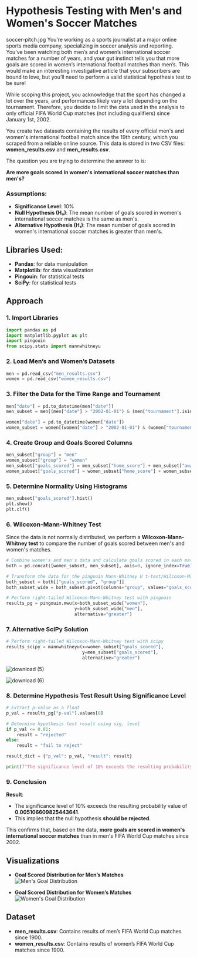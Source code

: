 
# Hypothesis Testing with Men's and Women's Soccer Matches
soccer-pitch.jpg
You’re working as a sports journalist at a major online sports media company, specializing in soccer analysis and reporting. You’ve been watching both men’s and women’s international soccer matches for a number of years, and your gut instinct tells you that more goals are scored in women’s international football matches than men’s. This would make an interesting investigative article that your subscribers are bound to love, but you’ll need to perform a valid statistical hypothesis test to be sure!

While scoping this project, you acknowledge that the sport has changed a lot over the years, and performances likely vary a lot depending on the tournament. Therefore, you decide to limit the data used in the analysis to only official FIFA World Cup matches (not including qualifiers) since January 1st, 2002.

You create two datasets containing the results of every official men's and women's international football match since the 19th century, which you scraped from a reliable online source. This data is stored in two CSV files: **women_results.csv** and **men_results.csv**.

The question you are trying to determine the answer to is:

**Are more goals scored in women's international soccer matches than men's?**

### Assumptions:
- **Significance Level**: 10%
- **Null Hypothesis (H₀)**: The mean number of goals scored in women's international soccer matches is the same as men's.
- **Alternative Hypothesis (H₁)**: The mean number of goals scored in women's international soccer matches is greater than men's.

## Libraries Used:
- **Pandas**: for data manipulation
- **Matplotlib**: for data visualization
- **Pingouin**: for statistical tests
- **SciPy**: for statistical tests

## Approach

### 1. Import Libraries

```python
import pandas as pd
import matplotlib.pyplot as plt
import pingouin
from scipy.stats import mannwhitneyu
```

### 2. Load Men’s and Women’s Datasets

```python
men = pd.read_csv("men_results.csv")
women = pd.read_csv("women_results.csv")
```

### 3. Filter the Data for the Time Range and Tournament

```python
men["date"] = pd.to_datetime(men["date"])
men_subset = men[(men["date"] > "2002-01-01") & (men["tournament"].isin(["FIFA World Cup"]))]

women["date"] = pd.to_datetime(women["date"])
women_subset = women[(women["date"] > "2002-01-01") & (women["tournament"].isin(["FIFA World Cup"]))]

```

### 4. Create Group and Goals Scored Columns

```python
men_subset["group"] = "men"
women_subset["group"] = "women"
men_subset["goals_scored"] = men_subset["home_score"] + men_subset["away_score"]
women_subset["goals_scored"] = women_subset["home_score"] + women_subset["away_score"]
```

### 5. Determine Normality Using Histograms

```python
men_subset["goals_scored"].hist()
plt.show()
plt.clf()
```

### 6. Wilcoxon-Mann-Whitney Test

Since the data is not normally distributed, we perform a **Wilcoxon-Mann-Whitney test** to compare the number of goals scored between men's and women's matches.

```python
# Combine women's and men's data and calculate goals scored in each match
both = pd.concat([women_subset, men_subset], axis=0, ignore_index=True)

# Transform the data for the pingouin Mann-Whitney U t-test/Wilcoxon-Mann-Whitney test
both_subset = both[["goals_scored", "group"]]
both_subset_wide = both_subset.pivot(columns="group", values="goals_scored")

# Perform right-tailed Wilcoxon-Mann-Whitney test with pingouin
results_pg = pingouin.mwu(x=both_subset_wide["women"],
                          y=both_subset_wide["men"],
                          alternative="greater")
```

### 7. Alternative SciPy Solution

```python
# Perform right-tailed Wilcoxon-Mann-Whitney test with scipy
results_scipy = mannwhitneyu(x=women_subset["goals_scored"],
                             y=men_subset["goals_scored"],
                             alternative="greater")
```
![download (5)](https://github.com/user-attachments/assets/21ffb928-5cd5-439f-85af-27f91589449a)

![download (6)](https://github.com/user-attachments/assets/bb7e92c0-15bd-4d58-a69b-15c889b6e91f)


### 8. Determine Hypothesis Test Result Using Significance Level

```python
# Extract p-value as a float
p_val = results_pg["p-val"].values[0]

# Determine hypothesis test result using sig. level
if p_val <= 0.01:
    result = "rejected"
else:
    result = "fail to reject"

result_dict = {"p_val": p_val, "result": result}

print(f"The significance level of 10% exceeds the resulting probability value of {result_dict['p_val']}. This implies that the hypothesis should be {result_dict['result']}.")
```

### 9. Conclusion

**Result**:
- The significance level of 10% exceeds the resulting probability value of **0.005106609825443641**.
- This implies that the null hypothesis **should be rejected**.

This confirms that, based on the data, **more goals are scored in women's international soccer matches** than in men's FIFA World Cup matches since 2002.

## Visualizations

- **Goal Scored Distribution for Men’s Matches**  
  ![Men's Goal Distribution](./images/men_goals_distribution.png)

- **Goal Scored Distribution for Women’s Matches**  
  ![Women's Goal Distribution](./images/women_goals_distribution.png)

## Dataset

- **men_results.csv**: Contains results of men’s FIFA World Cup matches since 1900.
- **women_results.csv**: Contains results of women’s FIFA World Cup matches since 1900.

